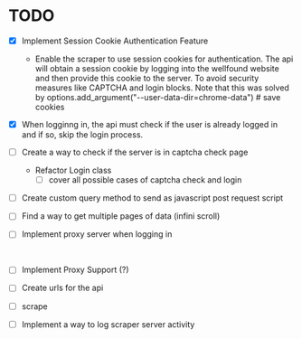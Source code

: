 # TODO

- [x] Implement Session Cookie Authentication Feature

  - Enable the scraper to use session cookies for authentication. The api will obtain a session cookie by logging into the wellfound website and then provide this cookie to the server. To avoid security measures like CAPTCHA and login blocks.
    Note that this was solved by options.add_argument("--user-data-dir=chrome-data") # save cookies

- [x] When logginng in, the api must check if the user is already logged in and if so, skip the login process.

- [ ] Create a way to check if the server is in captcha check page
  - Refactor Login class
    - [ ] cover all possible cases of captcha check and login

- [ ] Create custom query method to send as javascript post request script 
- [ ] Find a way to get multiple pages of data (infini scroll)

- [ ] Implement proxy server when logging in


&nbsp;

- [ ] Implement Proxy Support (?)

- [ ] Create urls for the api

- [ ] scrape

- [ ] Implement a way to log scraper server activity
